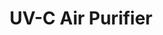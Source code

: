 ---
slug: UV-C Air Purifier
title: "UV-C Air Purifier"
description: "Enjoy cleaner, healthier air"
image: "/images/smarthome/UV-C.png"
images:
  - url: "/images/smarthome/UV-C.png"
    caption: "Front view"

features:
  - "Delivers a high CADR of 350 m³/h, suitable for spaces up to 42 m²."
  - "Triple-layer filtration: sponge pre-filter, HEPA H11 filter, and coconut shell activated carbon filter."
  - "UV-C sterilization and negative air ion technology for advanced air purification."
  - "Fan speed selectable from 3 levels for customized comfort."
  - "Multiple operation modes: sleep, turbo, and auto mode."
  - "Built-in PM2.5 sensor with air quality monitoring display."
  - "Child safety lock and filter replacement indicator included."
  - "Supports timer mode options: 1H, 2H, 4H, and 8H."
  - "Quiet operation with a maximum noise level of 66 dB(A)."
  - "No Wi-Fi required – simple and reliable offline operation."


specification:
  model: "CS-EB350A"
  interface: "N/A"
  power_source: "220 to 240 volts/50 Hz"
  energy_consumption: "80 watts maximum"
  network_port: "N/A"
  dimensions: "374 x 215 x 594 mm for Product" 
  package_size:	N/A"
  net_weight: "	6.88 kg"
price: "Contact Sales"

---
